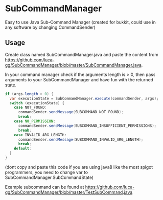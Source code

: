 # SubCommandManager
Easy to use Java Sub-Command Manager (created for bukkit, could use in any software by changing CommandSender)

## Usage

Create class named SubCommandManager.java and paste the content from https://github.com/luca-gg/SubCommandManager/blob/master/SubCommandManager.java.

In your command manager check if the arguments length is > 0, then pass arguments to your SubCommandManager and have fun with the returned state.

```java
if (args.length > 0) {
  var executionState = SubCommandManager.execute(commandSender, args);
  switch (executionState) {
    case NOT_FOUND:
      commandSender.sendMessage(SUBCOMMAND_NOT_FOUND);
      break;
    case NO_PERMISSION: 
      commandSender.sendMessage(SUBCOMMAND_INSUFFICIENT_PERMISSIONS);
      break;
    case INVALID_ARG_LENGTH: 
      commandSender.sendMessage(SUBCOMMAND_INVALID_ARG_LENGTH);
      break;
    default:
  }
}
```

(dont copy and paste this code if you are using java8 like the most spigot programmers, you need to change var to SubCommandManager.SubCommandState)

Example subcommand can be found at https://github.com/luca-gg/SubCommandManager/blob/master/TestSubCommand.java.
